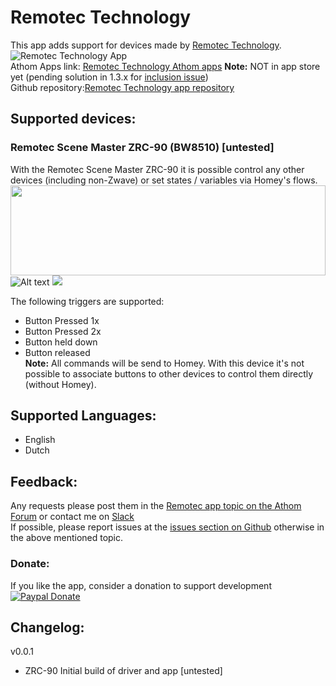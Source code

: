# Remotec Technology
This app adds support for devices made by [Remotec Technology](http://www.remotec.com.hk).  
![Remotec Technology App](https://github.com/TedTolboom/hk.com.remotec/blob/master/assets/images/small.jpg "Remotec Technology app")   
Athom Apps link:  [Remotec Technology Athom apps](https://apps.athom.com/app/hk.com.remotec)
                  **Note:** NOT in app store yet (pending solution in 1.3.x for [inclusion issue](https://github.com/athombv/homey/issues/1492))                     
Github repository:[Remotec Technology app repository](https://github.com/TedTolboom/hk.com.remotec)   

## Supported devices:
### Remotec Scene Master ZRC-90 (BW8510) [untested]
With the Remotec Scene Master ZRC-90 it is possible control any other devices (including non-Zwave) or set states / variables via Homey's flows.  
<a href="https://github.com/TedTolboom/hk.com.remotec">
  <img src="https://github.com/TedTolboom/hk.com.remotec/blob/master/drivers/ZRC-90/assets/icon.svg" width="100%" height="144">
</a>   
![Alt text](https://rawgit.com/TedTolboom/hk.com.remotec/master/drivers/ZRC-90/assets/icon.svg)
<img src="https://rawgit.com/TedTolboom/hk.com.remotec/master/drivers/ZRC-90/assets/icon.svg">

The following triggers are supported:   
* Button Pressed 1x   
* Button Pressed 2x     
* Button held down     
* Button released    
**Note:** All commands will be send to Homey. With this device it's not possible to associate buttons to other devices to control them directly (without Homey).   

## Supported Languages:
* English   
* Dutch    

## Feedback:
Any requests please post them in the [Remotec app topic on the Athom Forum](https://forum.athom.com/discussion/3113/) or contact me on [Slack](https://athomcommunity.slack.com/team/tedtolboom)    
If possible, please report issues at the [issues section on Github](https://github.com/TedTolboom/hk.com.remotec/issues) otherwise in the above mentioned topic.     

### Donate:
If you like the app, consider a donation to support development    
[![Paypal Donate](https://www.paypalobjects.com/en_US/NL/i/btn/btn_donateCC_LG.gif)](https://www.paypal.com/cgi-bin/webscr?cmd=_donations&business=5JCN4Q3XSBTBJ&lc=NL&item_name=Athom%20Homey%20apps&item_number=Remotec%20Technologies%20app&currency_code=EUR&bn=PP%2dDonationsBF%3abtn_donateCC_LG%2egif%3aNonHosted)

## Changelog:
v0.0.1    
* ZRC-90 Initial build of driver and app [untested]  
